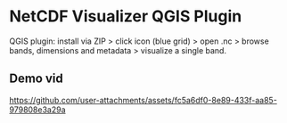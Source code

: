 # NetCDF Visualizer QGIS Plugin
QGIS plugin: install via ZIP > click icon (blue grid) > open .nc > browse bands, dimensions and metadata > visualize a single band.

## Demo vid
https://github.com/user-attachments/assets/fc5a6df0-8e89-433f-aa85-979808e3a29a


